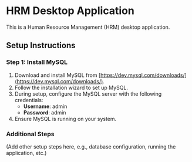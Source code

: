 # HRM Desktop Application

This is a Human Resource Management (HRM) desktop application.

## Setup Instructions

### Step 1: Install MySQL
1. Download and install MySQL from [https://dev.mysql.com/downloads/](https://dev.mysql.com/downloads/).
2. Follow the installation wizard to set up MySQL.
3. During setup, configure the MySQL server with the following credentials:
   - **Username**: admin
   - **Password**: admin
4. Ensure MySQL is running on your system.

### Additional Steps
(Add other setup steps here, e.g., database configuration, running the application, etc.)
